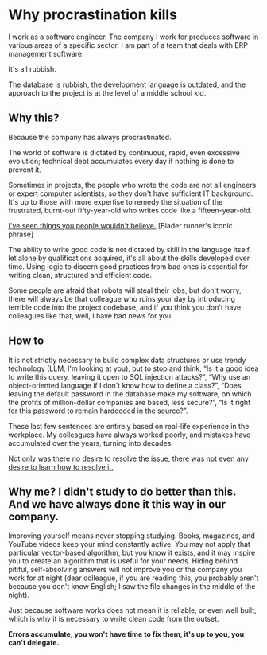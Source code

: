 # Why procrastination kills

I work as a software engineer. The company I work for produces software in various areas of a specific sector. I am part of a team that deals with ERP management software.

It's all rubbish.

The database is rubbish, the development language is outdated, and the approach to the project is at the level of a middle school kid.

## Why this?

Because the company has always procrastinated.

The world of software is dictated by continuous, rapid, even excessive evolution; technical debt accumulates every day if nothing is done to prevent it.

Sometimes in projects, the people who wrote the code are not all engineers or expert computer scientists, so they don't have sufficient IT background. It's up to those with more expertise to remedy the situation of the frustrated, burnt-out fifty-year-old who writes code like a fifteen-year-old.

<u>I've seen things you people wouldn't believe.</u> [Blader runner's iconic phrase]

The ability to write good code is not dictated by skill in the language itself, let alone by qualifications acquired, it's all about the skills developed over time.
Using logic to discern good practices from bad ones is essential for writing clean, structured and efficient code.

Some people are afraid that robots will steal their jobs, but don't worry, there will always be that colleague who ruins your day by introducing terrible code into the project codebase, and if you think you don't have colleagues like that, well, I have bad news for you.

## How to 

It is not strictly necessary to build complex data structures or use trendy technology (LLM, I'm looking at you), but to stop and think, “Is it a good idea to write this query, leaving it open to SQL injection attacks?”, “Why use an object-oriented language if I don't know how to define a class?”, “Does leaving the default password in the database make my software, on which the profits of million-dollar companies are based, less secure?”, “Is it right for this password to remain hardcoded in the source?”.

These last few sentences are entirely based on real-life experience in the workplace. My colleagues have always worked poorly, and mistakes have accumulated over the years, turning into decades.

<u>Not only was there no desire to resolve the issue, there was not even any desire to learn how to resolve it.</u>

## Why me? I didn't study to do better than this. And we have always done it this way in our company.

Improving yourself means never stopping studying.
Books, magazines, and YouTube videos keep your mind constantly active. You may not apply that particular vector-based algorithm, but you know it exists, and it may inspire you to create an algorithm that is useful for your needs. Hiding behind pitiful, self-absolving answers will not improve you or the company you work for at night (dear colleague, if you are reading this, you probably aren't because you don't know English; I saw the file changes in the middle of the night). 

Just because software works does not mean it is reliable, or even well built, which is why it is necessary to write clean code from the outset.

**Errors accumulate, you won't have time to fix them, it's up to you, you can't delegate.**
